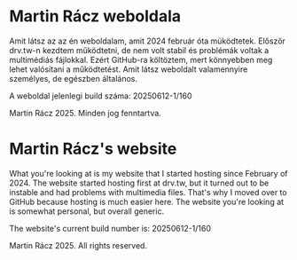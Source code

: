 # Martin Rácz weboldala

Amit látsz az az én weboldalam, amit 2024 február óta müködtetek. Előszőr drv.tw-n kezdtem működtetni, de nem volt stabil és problémák voltak a multimédiás fájlokkal. Ezért GitHub-ra költöztem, mert könnyebben meg lehet valósítani a működtetést.
Amit látsz weboldalt valamennyire személyes, de egészben általános.

A weboldal jelenlegi build száma: 20250612-1/160

Martin Rácz 2025. Minden jog fenntartva.

# Martin Rácz's website

What you're looking at is my website that I started hosting since February of 2024. The website started hosting first at drv.tw, but it turned out to be instable and had problems with multimedia files. That's why I moved over to GitHub because hosting is much easier here.
The website you're looking at is somewhat personal, but overall generic.

The website's current build number is: 20250612-1/160

Martin Rácz 2025. All rights reserved.
